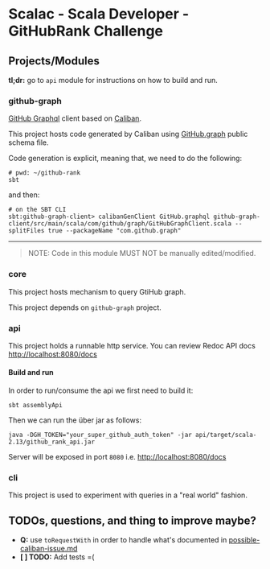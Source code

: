 # Scalac - Scala Developer - GitHubRank Challenge

## Projects/Modules

**tl;dr:** go to `api` module for instructions on how to build and run.

### github-graph

[GitHub Graphql](https://docs.github.com/en/graphql) client based
on [Caliban](https://ghostdogpr.github.io/caliban/docs/client.html#graphql-client).

This project hosts code generated by Caliban using [GitHub.graph](GitHub.graphql) public schema file.

Code generation is explicit, meaning that, we need to do the following:

```shell
# pwd: ~/github-rank
sbt
```

and then:

```shell
# on the SBT CLI
sbt:github-graph-client> calibanGenClient GitHub.graphql github-graph-client/src/main/scala/com/github/graph/GitHubGraphClient.scala --splitFiles true --packageName "com.github.graph"
```

---

> NOTE: Code in this module MUST NOT be manually edited/modified.

### core

This project hosts mechanism to query GtiHub graph.

This project depends on `github-graph` project.

### api

This project holds a runnable http service. You can review Redoc API
docs [http://localhost:8080/docs](http://localhost:8080/docs)

#### Build and run

In order to run/consume the api we first need to build it:

```shell
sbt assemblyApi
```

Then we can run the über jar as follows:

```shell
java -DGH_TOKEN="your_super_github_auth_token" -jar api/target/scala-2.13/github_rank_api.jar
```

Server will be exposed in port `8080` i.e. [http://localhost:8080/docs](http://localhost:8080/docs)

### cli

This project is used to experiment with queries in a "real world" fashion.

## TODOs, questions, and thing to improve maybe?

- **Q:** use `toRequestWith` in order to handle what's documented
  in [possible-caliban-issue.md](possible-caliban-issue.md)
- **[ ] TODO:** Add tests =(